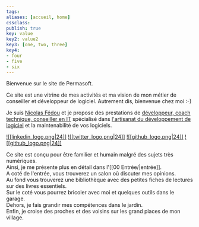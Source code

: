 ```yaml
---
tags:
aliases: [accueil, home]
cssclass:
publish: true
key: value
key2: value2
key3: [one, two, three]
key4:
- four
- five
- six
---
```


Bienvenue sur le site de Permasoft.

Ce site est une vitrine de mes activités et ma vision de mon métier de conseiller et développeur de logiciel.
Autrement dis, bienvenue chez moi :-)

Je suis [Nicolas Fédou](00%20Entrée/Nicolas%20Fédou.md) et je propose des prestations de [développeur, coach technique, conseiller en IT](00%20Entrée/Offres%20de%20services.md) spécialisé dans [l'artisanat du développement de logiciel](https://manifesto.softwarecraftsmanship.org/#/fr-fr) et la maintenabilité de vos logiciels.

<span class="right-align">[![[linkedin_logo.png|24]]](https://www.linkedin.com/in/nicolas-fedou/) [![[twitter_logo.png|24]]](https://twitter.com/CoulasFedou) [![[github_logo.png|24]]](https://github.com/coulas) [![[github_logo.png|24]]](https://github.com/PermaSoft)</span>

Ce site est conçu pour être familier et humain malgré des sujets très numériques.<br/>
Ainsi, je me présente plus en détail dans l'[[00 Entrée/|entrée]].<br/>
A coté de l'entrée, vous trouverez un salon où discuter mes opinions.<br/>
Au fond vous trouverez une bibliothèque avec des petites fiches de lectures sur des livres essentiels.<br/>
Sur le coté vous pourrez bricoler avec moi et quelques outils dans le garage.<br/>
Dehors, je fais grandir mes compétences dans le jardin.<br/>
Enfin, je croise des proches et des voisins sur les grand places de mon village.<br/>

